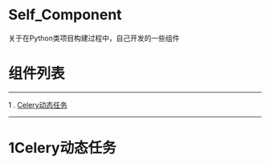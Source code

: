 # Self_Component
关于在Python类项目构建过程中，自己开发的一些组件

# 组件列表

------

1 . [Celery动态任务](#1Celery动态任务)

-----

# 1Celery动态任务
